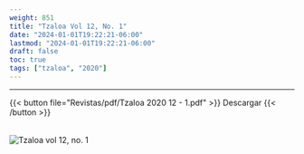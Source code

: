 ```yaml
---
weight: 851
title: "Tzaloa Vol 12, No. 1"
date: "2024-01-01T19:22:21-06:00"
lastmod: "2024-01-01T19:22:21-06:00"
draft: false
toc: true
tags: ["tzaloa", "2020"]
---
```

- - - - - - - - -
{{< button file="Revistas/pdf/Tzaloa 2020 12 - 1.pdf" >}}   Descargar {{< /button >}} 
######
![Tzaloa vol 12, no. 1](images/portada/12-1.jpeg)